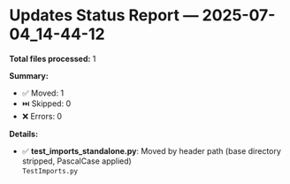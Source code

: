 # Updates Status Report — 2025-07-04_14-44-12

**Total files processed:** 1

**Summary:**
- ✅ Moved: 1
- ⏭️ Skipped: 0
- ❌ Errors: 0

**Details:**

- ✅ **test_imports_standalone.py**: Moved by header path (base directory stripped, PascalCase applied)  
    `TestImports.py`

